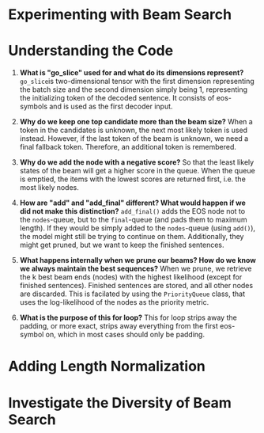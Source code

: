 # Experimenting with Beam Search

<!-- Visualize Bleu-Scores in an appropriate plot --->
<!-- One or two paragraphs of analysis --->
<!-- - What happens to the brevity penalty with increasing beam size--->
<!-- - Plot with BLEU (y) and brevity penalty (x) --->
<!-- - Effect of larger beam size at decoding time --->

# Understanding the Code

1. **What is "go_slice" used for and what do its dimensions represent?** `go_slice`is two-dimensional tensor with the first dimension representing the batch size and the second dimension simply being 1, representing the initializing token of the decoded sentence. It consists of eos-symbols and is used as the first decoder input. 

2. **Why do we keep one top candidate more than the beam size?** When a token in the candidates is unknown, the next most likely token is used instead. However, if the last token of the beam is unknown, we need a final fallback token. Therefore, an additional token is remembered.

3. **Why do we add the node with a negative score?** So that the least likely states of the beam will get a higher score in the queue. When the queue is emptied, the items with the lowest scores are returned first, i.e. the most likely nodes.

4. **How are "add" and "add_final" different? What would happen if we did not make this distinction?** `add_final()` adds the EOS node not to the `nodes`-queue, but to the `final`-queue (and pads them to maximum length). If they would be simply added to the `nodes`-queue (using `add()`), the model might still be trying to continue on them. Additionally, they might get pruned, but we want to keep the finished sentences. 
 
5. **What happens internally when we prune our beams? How do we know we always maintain the best sequences?** When we prune, we retrieve the k best beam ends (nodes) with the highest likelihood (except for finished sentences). Finished sentences are stored, and all other nodes are discarded. This is facilated by using the `PriorityQueue` class, that uses the log-likelihood of the nodes as the priority metric.

6. **What is the purpose of this for loop?** 
This for loop strips away the padding, or more exact, strips away everything from the first eos-symbol on, which in most cases should only be padding.

# Adding Length Normalization

<!-- Find the optimal α value for the best beam size k from exercise 1 -->
<!-- Redo exercise 1, but this time with the new α. Does the best beam size k change? --->
<!-- - Visualizing BLEU-scores in an appropriate plot --->
<!-- - Discussion of the BLEU-scores --->
 
# Investigate the Diversity of Beam Search

<!-- With the best parameters (k,α) and normal beam search get n-best translation --->
<!-- With the best parameters (k,α) and diverse beam search get n-best translation --->

<!-- Compare the resulting translations --->
<!-- Experiment with different γ values (⚠⚠ Log Probabilities!) --->

<!-- Discuss findings --->
<!-- - Show examples --->
<!-- - Briefly explain diverse beam search implementation (could be done first) --->


